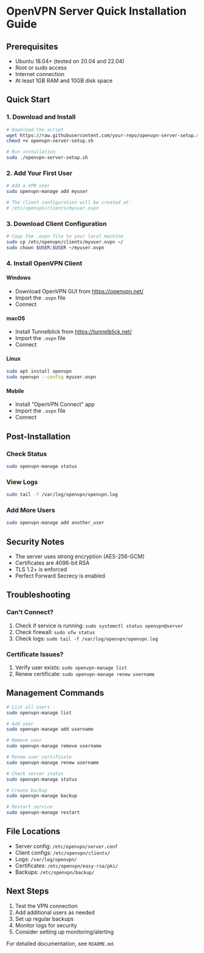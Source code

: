 # OpenVPN Server Quick Installation Guide

## Prerequisites

- Ubuntu 18.04+ (tested on 20.04 and 22.04)
- Root or sudo access
- Internet connection
- At least 1GB RAM and 10GB disk space

## Quick Start

### 1. Download and Install

```bash
# Download the script
wget https://raw.githubusercontent.com/your-repo/openvpn-server-setup.sh
chmod +x openvpn-server-setup.sh

# Run installation
sudo ./openvpn-server-setup.sh
```

### 2. Add Your First User

```bash
# Add a VPN user
sudo openvpn-manage add myuser

# The client configuration will be created at:
# /etc/openvpn/clients/myuser.ovpn
```

### 3. Download Client Configuration

```bash
# Copy the .ovpn file to your local machine
sudo cp /etc/openvpn/clients/myuser.ovpn ~/
sudo chown $USER:$USER ~/myuser.ovpn
```

### 4. Install OpenVPN Client

#### Windows
- Download OpenVPN GUI from https://openvpn.net/
- Import the `.ovpn` file
- Connect

#### macOS
- Install Tunnelblick from https://tunnelblick.net/
- Import the `.ovpn` file
- Connect

#### Linux
```bash
sudo apt install openvpn
sudo openvpn --config myuser.ovpn
```

#### Mobile
- Install "OpenVPN Connect" app
- Import the `.ovpn` file
- Connect

## Post-Installation

### Check Status
```bash
sudo openvpn-manage status
```

### View Logs
```bash
sudo tail -f /var/log/openvpn/openvpn.log
```

### Add More Users
```bash
sudo openvpn-manage add another_user
```

## Security Notes

- The server uses strong encryption (AES-256-GCM)
- Certificates are 4096-bit RSA
- TLS 1.2+ is enforced
- Perfect Forward Secrecy is enabled

## Troubleshooting

### Can't Connect?
1. Check if service is running: `sudo systemctl status openvpn@server`
2. Check firewall: `sudo ufw status`
3. Check logs: `sudo tail -f /var/log/openvpn/openvpn.log`

### Certificate Issues?
1. Verify user exists: `sudo openvpn-manage list`
2. Renew certificate: `sudo openvpn-manage renew username`

## Management Commands

```bash
# List all users
sudo openvpn-manage list

# Add user
sudo openvpn-manage add username

# Remove user
sudo openvpn-manage remove username

# Renew user certificate
sudo openvpn-manage renew username

# Check server status
sudo openvpn-manage status

# Create backup
sudo openvpn-manage backup

# Restart service
sudo openvpn-manage restart
```

## File Locations

- Server config: `/etc/openvpn/server.conf`
- Client configs: `/etc/openvpn/clients/`
- Logs: `/var/log/openvpn/`
- Certificates: `/etc/openvpn/easy-rsa/pki/`
- Backups: `/etc/openvpn/backup/`

## Next Steps

1. Test the VPN connection
2. Add additional users as needed
3. Set up regular backups
4. Monitor logs for security
5. Consider setting up monitoring/alerting

For detailed documentation, see `README.md`.
